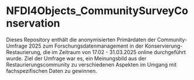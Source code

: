 # NFDI4Objects_CommunitySurveyConservation

Dieses Repository enthält die anonymisierten Primärdaten der Community-Umfrage 2025 zum Forschungsdatenmanagement in der Konservierung-Restaurierung, die im Zeitraum von 17.02 - 31.03.2025 online durchgeführt wurde. Ziel der Umfrage war es, ein Meinungsbild aus der Restaurierungscommunity zu verschiedenen Aspekten im Umgang mit fachspezifischen Daten zu gewinnen.
